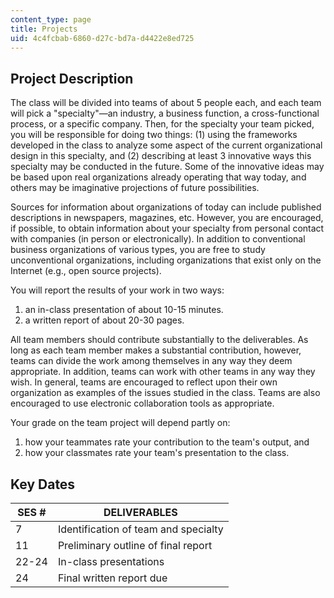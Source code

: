 ```yaml
---
content_type: page
title: Projects
uid: 4c4fcbab-6860-d27c-bd7a-d4422e8ed725
---
```


Project Description
-------------------

The class will be divided into teams of about 5 people each, and each team will pick a "specialty"—an industry, a business function, a cross-functional process, or a specific company. Then, for the specialty your team picked, you will be responsible for doing two things: (1) using the frameworks developed in the class to analyze some aspect of the current organizational design in this specialty, and (2) describing at least 3 innovative ways this specialty may be conducted in the future. Some of the innovative ideas may be based upon real organizations already operating that way today, and others may be imaginative projections of future possibilities.

Sources for information about organizations of today can include published descriptions in newspapers, magazines, etc. However, you are encouraged, if possible, to obtain information about your specialty from personal contact with companies (in person or electronically). In addition to conventional business organizations of various types, you are free to study unconventional organizations, including organizations that exist only on the Internet (e.g., open source projects).

You will report the results of your work in two ways:

1.  an in-class presentation of about 10-15 minutes.
2.  a written report of about 20-30 pages.

All team members should contribute substantially to the deliverables. As long as each team member makes a substantial contribution, however, teams can divide the work among themselves in any way they deem appropriate. In addition, teams can work with other teams in any way they wish. In general, teams are encouraged to reflect upon their own organization as examples of the issues studied in the class. Teams are also encouraged to use electronic collaboration tools as appropriate.

Your grade on the team project will depend partly on:

1.  how your teammates rate your contribution to the team's output, and
2.  how your classmates rate your team's presentation to the class.

Key Dates
---------

| SES # | DELIVERABLES |
| --- | --- |
| 7 | Identification of team and specialty |
| 11 | Preliminary outline of final report |
| 22-24 | In-class presentations |
| 24 | Final written report due